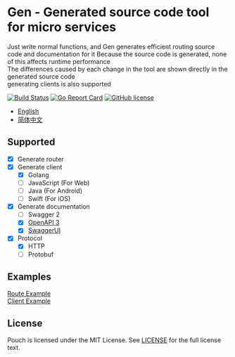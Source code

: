 # Gen - Generated source code tool for micro services

Just write normal functions, and Gen generates efficient routing source code and documentation for it
Because the source code is generated, none of this affects runtime performance  
The differences caused by each change in the tool are shown directly in the generated source code  
generating clients is also supported  

[![Build Status](https://travis-ci.org/wzshiming/gen.svg?branch=master)](https://travis-ci.org/wzshiming/gen)
[![Go Report Card](https://goreportcard.com/badge/github.com/wzshiming/gen)](https://goreportcard.com/report/github.com/wzshiming/gen)
[![GitHub license](https://img.shields.io/github/license/wzshiming/gen.svg)](https://github.com/wzshiming/gen/blob/master/LICENSE)

- [English](https://github.com/wzshiming/gen/blob/master/README.md)
- [简体中文](https://github.com/wzshiming/gen/blob/master/README_cn.md)

## Supported

- [X] Generate router
- [X] Generate client
  - [X] Golang
  - [ ] JavaScript (For Web)
  - [ ] Java (For Android)
  - [ ] Swift (For iOS)
- [X] Generate documentation
  - [ ] Swagger 2
  - [X] [OpenAPI 3](https://github.com/OAI/OpenAPI-Style-Guide)
  - [X] [SwaggerUI](https://github.com/swagger-api/swagger-ui)
- [X] Protocol
  - [X] HTTP
  - [ ] Protobuf

## Examples

[Route Example](https://github.com/wzshiming/gen/blob/master/examples/route1/)  
[Client Example](https://github.com/wzshiming/gen/blob/master/examples/client1/)  

## License

Pouch is licensed under the MIT License. See [LICENSE](https://github.com/wzshiming/gen/blob/master/LICENSE) for the full license text.
